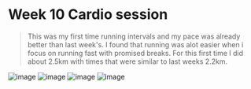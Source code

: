 # Week 10 Cardio session

> This was my first time running intervals and my pace was already better than last week's. I found that running was alot easier when i focus on running fast with promised breaks. For this first time I did about 2.5km with times that were similar to last weeks 2.2km.

![image](https://github.com/user-attachments/assets/9186418a-9c54-454d-a405-376ee311bbcd)
![image](https://github.com/user-attachments/assets/da2e8ccb-1d0d-49c3-8d82-86ee806f6870)
![image](https://github.com/user-attachments/assets/ea2c80c7-e45d-4de2-9568-32fa55ff3974)
![image](https://github.com/user-attachments/assets/88024fb2-f513-43bf-bff9-9415fc78f92a)


